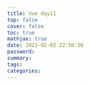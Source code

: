 ```yaml
---
title: Vue day11
top: false
cover: false
toc: true
mathjax: true
date: 2021-02-02 22:50:56
password:
summary:
tags:
categories:
---
```

